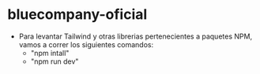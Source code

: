 # bluecompany-oficial

 * Para levantar Tailwind y otras librerias pertenecientes a paquetes NPM, vamos a correr los siguientes comandos: 
    * "npm intall"
    * "npm run dev"
